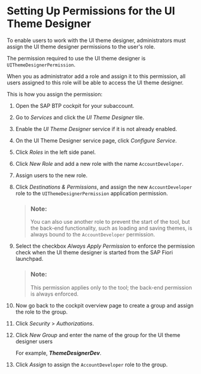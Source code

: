 <!-- loioadbcaa6fad6a4b81bf94b0ae3c54ec3c -->

# Setting Up Permissions for the UI Theme Designer

To enable users to work with the UI theme designer, administrators must assign the UI theme designer permissions to the user's role.

The permission required to use the UI theme designer is `UIThemeDesignerPermission`.

When you as administrator add a role and assign it to this permission, all users assigned to this role will be able to access the UI theme designer.

This is how you assign the permission:



1.  Open the SAP BTP cockpit for your subaccount.

2.  Go to *Services* and click the *UI Theme Designer* tile.

3.  Enable the *UI Theme Designer* service if it is not already enabled.

4.  On the UI Theme Designer service page, click *Configure Service*.

5.  Click *Roles* in the left side panel.

6.  Click *New Role* and add a new role with the name `AccountDeveloper`.

7.  Assign users to the new role.

8.  Click *Destinations & Permissions*, and assign the new `AccountDeveloper` role to the `UIThemeDesignerPermission` application permission.

    > ### Note:  
    > You can also use another role to prevent the start of the tool, but the back-end functionality, such as loading and saving themes, is always bound to the `AccountDeveloper` permission.

9.  Select the checkbox *Always Apply Permission* to enforce the permission check when the UI theme designer is started from the SAP Fiori launchpad.

    > ### Note:  
    > This permission applies only to the tool; the back-end permission is always enforced.

10. Now go back to the cockpit overview page to create a group and assign the role to the group.

11. Click *Security* \> *Authorizations*.

12. Click *New Group* and enter the name of the group for the UI theme designer users

    For example, ***ThemeDesignerDev***.

13. Click *Assign* to assign the `AccountDeveloper` role to the group.


